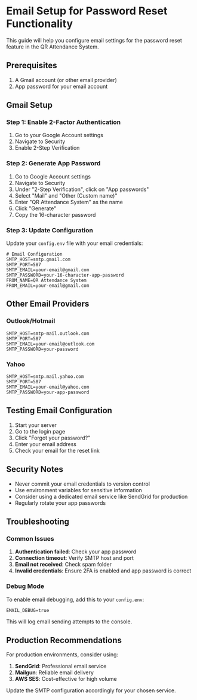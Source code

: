 # Email Setup for Password Reset Functionality

This guide will help you configure email settings for the password reset feature in the QR Attendance System.

## Prerequisites

1. A Gmail account (or other email provider)
2. App password for your email account

## Gmail Setup

### Step 1: Enable 2-Factor Authentication
1. Go to your Google Account settings
2. Navigate to Security
3. Enable 2-Step Verification

### Step 2: Generate App Password
1. Go to Google Account settings
2. Navigate to Security
3. Under "2-Step Verification", click on "App passwords"
4. Select "Mail" and "Other (Custom name)"
5. Enter "QR Attendance System" as the name
6. Click "Generate"
7. Copy the 16-character password

### Step 3: Update Configuration
Update your `config.env` file with your email credentials:

```env
# Email Configuration
SMTP_HOST=smtp.gmail.com
SMTP_PORT=587
SMTP_EMAIL=your-email@gmail.com
SMTP_PASSWORD=your-16-character-app-password
FROM_NAME=QR Attendance System
FROM_EMAIL=your-email@gmail.com
```

## Other Email Providers

### Outlook/Hotmail
```env
SMTP_HOST=smtp-mail.outlook.com
SMTP_PORT=587
SMTP_EMAIL=your-email@outlook.com
SMTP_PASSWORD=your-password
```

### Yahoo
```env
SMTP_HOST=smtp.mail.yahoo.com
SMTP_PORT=587
SMTP_EMAIL=your-email@yahoo.com
SMTP_PASSWORD=your-app-password
```

## Testing Email Configuration

1. Start your server
2. Go to the login page
3. Click "Forgot your password?"
4. Enter your email address
5. Check your email for the reset link

## Security Notes

- Never commit your email credentials to version control
- Use environment variables for sensitive information
- Consider using a dedicated email service like SendGrid for production
- Regularly rotate your app passwords

## Troubleshooting

### Common Issues

1. **Authentication failed**: Check your app password
2. **Connection timeout**: Verify SMTP host and port
3. **Email not received**: Check spam folder
4. **Invalid credentials**: Ensure 2FA is enabled and app password is correct

### Debug Mode

To enable email debugging, add this to your `config.env`:

```env
EMAIL_DEBUG=true
```

This will log email sending attempts to the console.

## Production Recommendations

For production environments, consider using:

1. **SendGrid**: Professional email service
2. **Mailgun**: Reliable email delivery
3. **AWS SES**: Cost-effective for high volume

Update the SMTP configuration accordingly for your chosen service. 